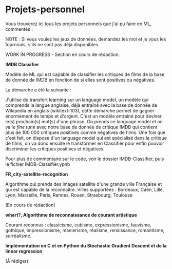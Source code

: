 # Projets-personnel
Vous trouverez ici tous les projets personnels que j'ai pu faire en ML, commentés :

NOTE : Si vous voulez les jeux de données, demandez les moi et je vous les fournirais, s'ils ne sont pas déjà disponibles.

WORK IN PROGRESS - Section en cours de rédaction.

**IMDB Classifier**

Modèle de ML qui est capable de classifier les critiques de films de la base de donnée de IMDB
en fonction de si elles sont positives ou négatives.

La démarche a été la suivante :

J'utilise du transfert learning sur un language model, un modèle qui comprends la langue anglaise, déjà entraîné
avec la base de donnée de Wikipedia en anglais (wikitext-103), cette démarche permet de gagner énormément de temps et d'argent.
C'est un modèle entrainé pour deviner le(s) prochain(s) mot(s) d'une phrase. 
On prends ce language model et on va le *fine tune* avec notre base de donnée de critique IMDB
qui contient plus de 100 000 critiques positives comme négatives de films.
Une fois que c'est fait, on dispose d'un language model qui est spécialisé dans la critique de films,
on va donc ensuite le transformer en Classifier pour enfin pouvoir discriminer les critiques positives et négatives.

Pour plus de commentaire sur le code, voir le dossier IMDB-Classifier, puis le fichier IMDB-Classifier.ypnb 

**FR_city-satellite-recognition**

Algorithme qui prends des images satellite d'une grande ville Française et qui est capable de la reconnaître.
Villes supportées : Bordeaux, Caen, Lille, Lyon, Marseille, Paris, Rennes, Rouen, Strasbourg, Toulouse

(En cours de rédaction)

**whart?, Algorithme de reconnaissance de courant artistique**

Courant reconnus : classicisme, cubisme, expressionisme, fauvisme, gothique, impressionisme, manierisme, réalisme,
renaissance, romantisme, surréalisme.

**Implémentation en C et en Python du Stochastic Gradient Descent et de la linear regression**

(À rédiger)
